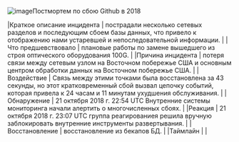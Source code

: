 ![image](https://github.com/user-attachments/assets/baff1004-4029-4f90-a1e5-0c622a45b2ee)Постмортем по сбою Github в 2018

|Краткое описание инцидента  | пострадали несколько сетевых разделов и последующим сбоем базы данных, что привело к отображению нами устаревшей и непоследовательной информации.  |
|Что предшевствовало  | плановые работы по замене вышедшего из строя оптического оборудования 100G.   |
|Причина инцидента  | потеря связи между сетевым узлом на Восточном побережье США и основным центром обработки данных на Восточном побережье США.  |
|Воздействие  | Связь между этими точками была восстановлена ​​за 43 секунды, но этот кратковременный сбой вызвал цепочку событий, которая привела к 24 часам и 11 минутам ухудшения обслуживания.  |
|Обнаружение  | 21 октября 2018 г. 22:54 UTC Внутренние системы мониторинга начали алертить о многочисленных сбоях. |
|Реакция  | 21 октября 2018 г. 23:07 UTC группа реагированиея решила вручную заблокировать внутренние инструменты развертывания.  |
|Восстановление  | восстановление из бекапов БД. |
|Таймлайн  |  |
